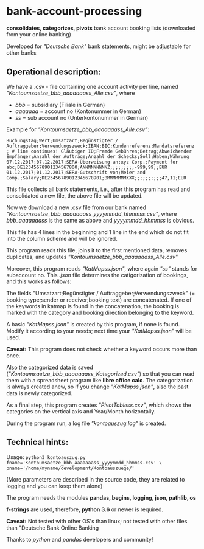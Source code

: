 # bank-account-processing
__consolidates, categorizes, pivots__ bank account booking lists (downloaded from your online banking)


Developed for *"Deutsche Bank"* bank statements, might be adjustable for other banks

## Operational description:
We have a .csv - file containing one account activity per line, named *"Kontoumsaetze_bbb_aaaaaaass_Alle.csv"*, where
* *bbb* = subsidiary (Filiale in German)
* *aaaaaaa* = account no (Kontonummer in German)
* *ss* = sub account no (Unterkontonummer in German)

Example for *"Kontoumsaetze_bbb_aaaaaaass_Alle.csv"*:

`Buchungstag;Wert;Umsatzart;Begünstigter / Auftraggeber;Verwendungszweck;IBAN;BIC;Kundenreferenz;Mandatsreferenz ; # line continues!
Gläubiger ID;Fremde Gebühren;Betrag;Abweichender Empfänger;Anzahl der Aufträge;Anzahl der Schecks;Soll;Haben;Währung
07.12.2017;07.12.2017;SEPA-Überweisung an;xyz Corp.;Payment for abc;DE12345678901234567800;ANNNNNNNNNZ;;;;;;;;;-999,99;;EUR
01.12.2017;01.12.2017;SEPA-Gutschrift von;Meier and Comp.;Salary;DE23456789012345678901;BMMMMMMMXXX;;;;;;;;;;47,11;EUR
`

This file collects all bank statements, i.e., after this program has read and consolidated a new file, the above file
will be updated.

Now we download a new .csv file from our bank named *"Kontoumsaetze_bbb_aaaaaaass_yyyymmdd_hhmmss.csv"*, where
*bbb_aaaaaaass* is the same as above and *yyyymmdd_hhmmss* is obvious.

This file has 4 lines in the beginning and 1 line in the end which do not fit into the column scheme and will be ignored.

This program reads this file, joins it to the first mentioned data, removes duplicates, and updates *"Kontoumsaetze_bbb_aaaaaaass_Alle.csv"*

Moreover, this program reads *"KatMapss.json"*, where again *"ss"* stands for subaccount no.
This *.json* file determines the catigorization of bookings, and this works as follows:

The fields "Umsatzart;Begünstigter / Auftraggeber;Verwendungszweck" (= booking type;sender or receiver;booking text)
are concatenated. If one of the keywords in katmap is found in the concatenation, the booking is marked with the category and booking direction belonging to the keyword.

A basic *"KatMapss.json"* is created by this program, if none is found. Modify it according to your needs; next time your *"KatMapss.json"* will be used.

__Caveat:__ This program does not check whether a keyword occurs more than once.

Also the categorized data is saved (*"Kontoumsaetze_bbb_aaaaaaass_Kategorized.csv"*) so that you can read them with
a spreadsheet program like __libre office calc__.
The categorization is always created anew, so if you change *"KatMapss.json"*, also the past data is newly categorized.

As a final step, this program creates *"PivotTabless.csv"*, which shows the categories on the vertical axis and Year/Month horizontally.

During the program run, a log file *"kontoauszug.log"* is created.

## Technical hints:
Usage: 
`python3 kontoauszug.py fname='Kontoumsaetze_bbb_aaaaaaass_yyyymmdd_hhmmss.csv' \
                        pname='/home/myname/development/Kontoauszuege/'
`

(More parameters are described in the source code, they are related to logging and you can keep them alone)


The program needs the modules __pandas, begins, logging, json, pathlib, os__

__f-strings__ are used, therefore, __python 3.6__ or newer is required.

__Caveat:__ Not tested with other OS's than linux; not tested with other files than "Deutsche Bank Online Banking

Thanks to *python* and *pandas* developers and community!

